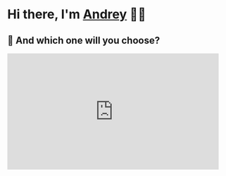 <h1>Hi there, I'm <a href="https://amelin.movies.nomoredomains.club/" target="_blank">Andrey</a> ✌🏼</h1>

## 💊 And which one will you choose?

<iframe src="https://gifer.com/embed/1Dyk" width=480 height=264.490 frameBorder="0" allowFullScreen/>

## 👶 About Me:

👨‍💻 I’m a front-end developer 
🎧 I like listening to music 
🍿 I like watching movies

## 🛠 My technologies and tools:

<img src="https://icons8.com/icon/123603/react-native" height="30" alt="React"/>&nbsp;
<img src="https://icons8.com/icon/PXTY4q2Sq2lG/javascript" height="30" alt="JavaScript"/>&nbsp;
<img src="https://icons8.com/icon/20909/html-5" height="30" alt="Html"/>&nbsp;
<img src="https://icons8.com/icon/21278/css3" height="30" alt="CSS"/>&nbsp;
<img src="https://icons8.com/icon/QBqFNfPPB2Kx/sass" height="30" alt="SASS"/>&nbsp;
<img src="https://icons8.com/icon/hsPbhkOH4FMe/node-js" height="30" alt="NodeJS"/>&nbsp;
<img src="https://icons8.com/icon/12599/github" height="30" alt="GitHub"/>&nbsp;


## 📚 I’m currently learning:
<img src="https://icons8.com/icon/nCj4PvnCO0tZ/typescript" height="30" alt="TypeScript"/>
<img src="https://icons8.com/icon/jD-fJzVguBmw/redux" height="30" alt="Redux"/>

## 📬 How to contact Me:

<img src="https://icons8.com/icon/63306/telegram-app" height="30" alt="Telegram"></a href="https://t.me/mel_svk"></a></img>
